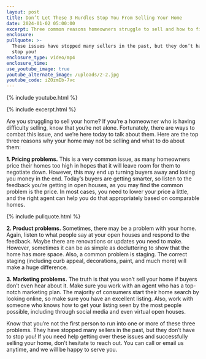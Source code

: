 ```yaml
---
layout: post
title: Don’t Let These 3 Hurdles Stop You From Selling Your Home
date: 2024-01-02 05:00:00
excerpt: Three common reasons homeowners struggle to sell and how to fix it.
enclosure:
pullquote: >-
  These issues have stopped many sellers in the past, but they don’t have to
  stop you!
enclosure_type: video/mp4
enclosure_time:
use_youtube_image: true
youtube_alternate_image: /uploads/2-2.jpg
youtube_code: iZOzmIb-7vc
---
```

{% include youtube.html %}

{% include excerpt.html %}

Are you struggling to sell your home? If you’re a homeowner who is having difficulty selling, know that you’re not alone. Fortunately, there are ways to combat this issue, and we’re here today to talk about them. Here are the top three reasons why your home may not be selling and what to do about them:&nbsp;

**1\. Pricing problems.** This is a very common issue, as many homeowners price their homes too high in hopes that it will leave room for them to negotiate down. However, this may end up turning buyers away and losing you money in the end. Today’s buyers are getting smarter, so listen to the feedback you’re getting in open houses, as you may find the common problem is the price. In most cases, you need to lower your price a little, and the right agent can help you do that appropriately based on comparable homes.

{% include pullquote.html %}

**2\. Product problems.** Sometimes, there may be a problem with your home. Again, listen to what people say at your open houses and respond to the feedback. Maybe there are renovations or updates you need to make. However, sometimes it can be as simple as decluttering to show that the home has more space. Also, a common problem is staging. The correct staging (including curb appeal, decorations, paint, and much more) will make a huge difference.&nbsp;

**3\. Marketing problems.** The truth is that you won’t sell your home if buyers don’t even hear about it. Make sure you work with an agent who has a top-notch marketing plan. The majority of consumers start their home search by looking online, so make sure you have an excellent listing. Also, work with someone who knows how to get your listing seen by the most people possible, including through social media and even virtual open houses.&nbsp;

Know that you’re not the first person to run into one or more of these three problems. They have stopped many sellers in the past, but they don’t have to stop you! If you need help getting over these issues and successfully selling your home, don’t hesitate to reach out. You can call or email us anytime, and we will be happy to serve you.